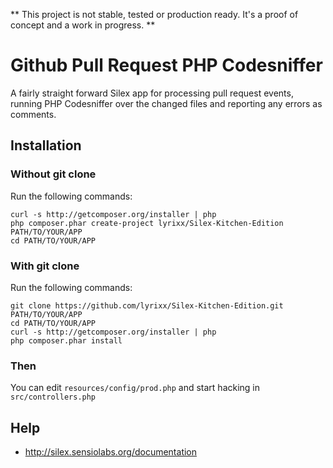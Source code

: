 ** This project is not stable, tested or production ready. It's a proof of concept and a work in progress. **

# Github Pull Request PHP Codesniffer

A fairly straight forward Silex app for processing pull request events, running PHP Codesniffer over the changed files and reporting any errors as comments.

Installation
------------

### Without git clone

Run the following commands:

    curl -s http://getcomposer.org/installer | php
    php composer.phar create-project lyrixx/Silex-Kitchen-Edition PATH/TO/YOUR/APP
    cd PATH/TO/YOUR/APP

### With git clone

Run the following commands:

    git clone https://github.com/lyrixx/Silex-Kitchen-Edition.git PATH/TO/YOUR/APP
    cd PATH/TO/YOUR/APP
    curl -s http://getcomposer.org/installer | php
    php composer.phar install

### Then

You can edit `resources/config/prod.php` and start hacking in `src/controllers.php`

Help
----

* http://silex.sensiolabs.org/documentation
